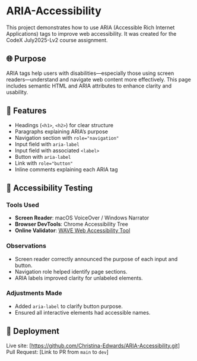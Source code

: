 # ARIA-Accessibility

This project demonstrates how to use ARIA (Accessible Rich Internet Applications) tags to improve web accessibility. It was created for the CodeX July2025-Lv2 course assignment.

## 🌐 Purpose

ARIA tags help users with disabilities—especially those using screen readers—understand and navigate web content more effectively. This page includes semantic HTML and ARIA attributes to enhance clarity and usability.

## 📄 Features

- Headings (`<h1>`, `<h2>`) for clear structure
- Paragraphs explaining ARIA’s purpose
- Navigation section with `role="navigation"`
- Input field with `aria-label`
- Input field with associated `<label>`
- Button with `aria-label`
- Link with `role="button"`
- Inline comments explaining each ARIA tag

## 🧪 Accessibility Testing

### Tools Used
- **Screen Reader**: macOS VoiceOver / Windows Narrator
- **Browser DevTools**: Chrome Accessibility Tree
- **Online Validator**: [WAVE Web Accessibility Tool](https://wave.webaim.org/)

### Observations
- Screen reader correctly announced the purpose of each input and button.
- Navigation role helped identify page sections.
- ARIA labels improved clarity for unlabeled elements.

### Adjustments Made
- Added `aria-label` to clarify button purpose.
- Ensured all interactive elements had accessible names.

## 🚀 Deployment

Live site: [https://github.com/Christina-Edwards/ARIA-Accessibility.git]  
Pull Request: [Link to PR from `main` to `dev`]
